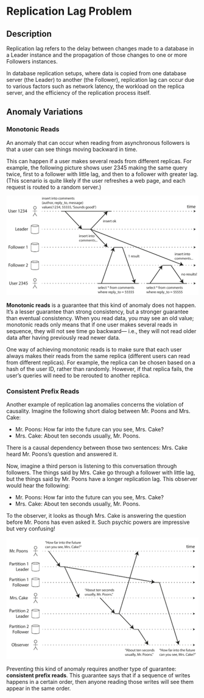 # Replication Lag Problem

## Description

Replication lag refers to the delay between changes made to a database in a Leader instance and the propagation of those changes to one or more Followers instances.

In database replication setups, where data is copied from one database server (the Leader) to another (the Follower), replication lag can occur due to various factors such as network latency, the workload on the replica server, and the efficiency of the replication process itself.

## Anomaly Variations

### Monotonic Reads

An anomaly that can occur when reading from asynchronous followers is that a user can see things moving backward in time.

This can happen if a user makes several reads from different replicas. For example, the following picture shows user 2345 making the same query twice, first to a follower with little lag, and then to a follower with greater lag. (This scenario is quite likely if the user refreshes a web page, and each request is routed to a random server.)

![](replication_lag_problem/image1.png)

**Monotonic reads** is a guarantee that this kind of anomaly does not happen. It’s a lesser guarantee than strong consistency, but a stronger guarantee than eventual consistency. When you read data, you may see an old value; monotonic reads only means that if one user makes several reads in sequence, they will not see time go backward— i.e., they will not read older data after having previously read newer data.

One way of achieving monotonic reads is to make sure that each user always makes their reads from the same replica (different users can read from different replicas). For example, the replica can be chosen based on a hash of the user ID, rather than randomly. However, if that replica fails, the user’s queries will need to be rerouted to another replica.

### Consistent Prefix Reads

Another example of replication lag anomalies concerns the violation of causality. Imagine the following short dialog between Mr. Poons and Mrs. Cake:

- Mr. Poons: How far into the future can you see, Mrs. Cake?
- Mrs. Cake: About ten seconds usually, Mr. Poons.

There is a causal dependency between those two sentences: Mrs. Cake heard Mr. Poons’s question and answered it.

Now, imagine a third person is listening to this conversation through followers. The things said by Mrs. Cake go through a follower with little lag, but the things said by Mr. Poons have a longer replication lag. This observer would hear the following:

- Mr. Poons: How far into the future can you see, Mrs. Cake?
- Mrs. Cake: About ten seconds usually, Mr. Poons.

To the observer, it looks as though Mrs. Cake is answering the question before Mr. Poons has even asked it. Such psychic powers are impressive but very confusing!

![](replication_lag_problem/image2.png)

Preventing this kind of anomaly requires another type of guarantee: **consistent prefix reads**. This guarantee says that if a sequence of writes happens in a certain order, then anyone reading those writes will see them appear in the same order.
